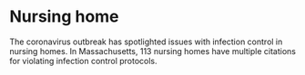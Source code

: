 # Nursing home
The coronavirus outbreak has spotlighted issues with infection control in nursing homes. In Massachusetts, 113 nursing homes have multiple citations for violating infection control protocols.
